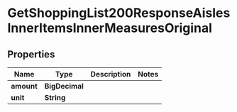 

# GetShoppingList200ResponseAislesInnerItemsInnerMeasuresOriginal


## Properties

| Name | Type | Description | Notes |
|------------ | ------------- | ------------- | -------------|
|**amount** | **BigDecimal** |  |  |
|**unit** | **String** |  |  |



